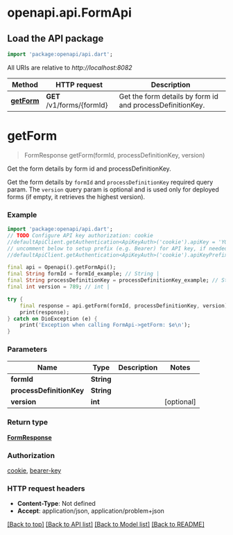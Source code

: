 # openapi.api.FormApi

## Load the API package
```dart
import 'package:openapi/api.dart';
```

All URIs are relative to *http://localhost:8082*

Method | HTTP request | Description
------------- | ------------- | -------------
[**getForm**](FormApi.md#getform) | **GET** /v1/forms/{formId} | Get the form details by form id and processDefinitionKey.


# **getForm**
> FormResponse getForm(formId, processDefinitionKey, version)

Get the form details by form id and processDefinitionKey.

Get the form details by `formId` and `processDefinitionKey` required query param. The `version` query param is optional and is used only for deployed forms (if empty, it retrieves the highest version).

### Example
```dart
import 'package:openapi/api.dart';
// TODO Configure API key authorization: cookie
//defaultApiClient.getAuthentication<ApiKeyAuth>('cookie').apiKey = 'YOUR_API_KEY';
// uncomment below to setup prefix (e.g. Bearer) for API key, if needed
//defaultApiClient.getAuthentication<ApiKeyAuth>('cookie').apiKeyPrefix = 'Bearer';

final api = Openapi().getFormApi();
final String formId = formId_example; // String | 
final String processDefinitionKey = processDefinitionKey_example; // String | 
final int version = 789; // int | 

try {
    final response = api.getForm(formId, processDefinitionKey, version);
    print(response);
} catch on DioException (e) {
    print('Exception when calling FormApi->getForm: $e\n');
}
```

### Parameters

Name | Type | Description  | Notes
------------- | ------------- | ------------- | -------------
 **formId** | **String**|  | 
 **processDefinitionKey** | **String**|  | 
 **version** | **int**|  | [optional] 

### Return type

[**FormResponse**](FormResponse.md)

### Authorization

[cookie](../README.md#cookie), [bearer-key](../README.md#bearer-key)

### HTTP request headers

 - **Content-Type**: Not defined
 - **Accept**: application/json, application/problem+json

[[Back to top]](#) [[Back to API list]](../README.md#documentation-for-api-endpoints) [[Back to Model list]](../README.md#documentation-for-models) [[Back to README]](../README.md)

